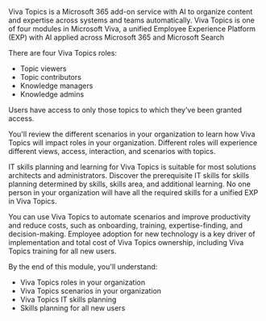 Viva Topics is a Microsoft 365 add-on service with AI to organize content and expertise across systems and teams automatically. Viva Topics is one of four modules in Microsoft Viva, a unified Employee Experience Platform (EXP) with AI applied across Microsoft 365 and Microsoft Search 

There are four Viva Topics roles: 
- Topic viewers
- Topic contributors 
- Knowledge managers
- Knowledge admins 

Users have access to only those topics to which they’ve been granted access.  

You'll review the different scenarios in your organization to learn how Viva Topics will impact roles in your organization. Different roles will experience different views, access, interaction, and scenarios with topics. 

IT skills planning and learning for Viva Topics is suitable for most solutions architects and administrators. Discover the prerequisite IT skills for skills planning determined by skills, skills area, and additional learning. No one person in your organization will have all the required skills for a unified EXP in Viva Topics.  

You can use Viva Topics to automate scenarios and improve productivity and reduce costs, such as onboarding, training, expertise-finding, and decision-making. Employee adoption for new technology is a key driver of implementation and total cost of Viva Topics ownership, including Viva Topics training for all new users. 

By the end of this module, you'll understand: 

- Viva Topics roles in your organization  
- Viva Topics scenarios in your organization  
- Viva Topics IT skills planning  
- Skills planning for all new users  